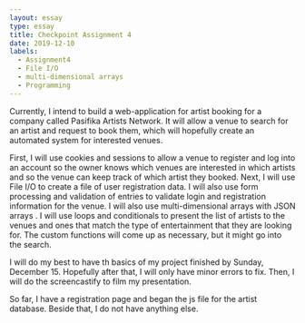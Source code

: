 ```yaml
---
layout: essay
type: essay
title: Checkpoint Assignment 4
date: 2019-12-10
labels:
  - Assignment4
  - File I/O
  - multi-dimensional arrays
  - Programming
---
```


Currently, I intend to build a web-application for artist booking for a company called Pasifika Artists Network. It will allow a venue to search for an artist and request to book them, which will hopefully create an automated system for interested venues.

First, I will use cookies and sessions to allow a venue to register and log into an account so the owner knows which venues are interested in which artists and so the venue can keep track of which artist they booked. Next, I will use File I/O to create a file of user registration data. I will also use form processing and validation of entries to validate login and registration information for the venue.  I will also use multi-dimensional arrays with JSON arrays . I will use loops and conditionals to present the list of artists to the venues and ones that match the type of entertainment that they are looking for. The custom functions will come up as necessary, but it might go into the search.

I will do my best to have th basics of my project finished by Sunday, December 15. Hopefully after that, I will only have minor errors to fix. Then, I will do the screencastify to film my presentation. 

So far, I have a registration page and began the js file for the artist database. Beside that, I do not have anything else.
